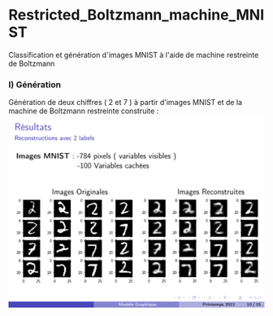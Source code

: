 # Restricted_Boltzmann_machine_MNIST
Classification et génération d'images MNIST à l'aide de machine restreinte de Boltzmann
### I) Génération
Génération de deux chiffres ( 2 et 7 ) à partir d'images MNIST et de la machine de Boltzmann restreinte construite :  
![Image](Img/2_7_original.png)
